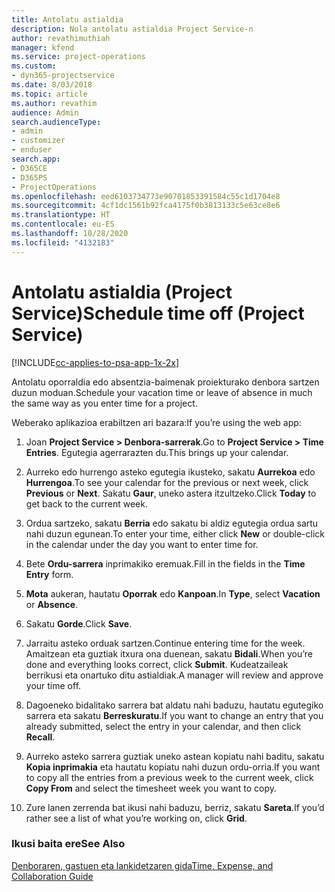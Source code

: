 ```yaml
---
title: Antolatu astialdia
description: Nola antolatu astialdia Project Service-n
author: revathimuthiah
manager: kfend
ms.service: project-operations
ms.custom:
- dyn365-projectservice
ms.date: 8/03/2018
ms.topic: article
ms.author: revathim
audience: Admin
search.audienceType:
- admin
- customizer
- enduser
search.app:
- D365CE
- D365PS
- ProjectOperations
ms.openlocfilehash: eed6103734773e90701853391584c55c1d1704e8
ms.sourcegitcommit: 4cf1dc1561b92fca4175f0b3813133c5e63ce8e6
ms.translationtype: HT
ms.contentlocale: eu-ES
ms.lasthandoff: 10/28/2020
ms.locfileid: "4132183"
---
```

# <a name="schedule-time-off-project-service"></a><span data-ttu-id="76fdd-103">Antolatu astialdia (Project Service)</span><span class="sxs-lookup"><span data-stu-id="76fdd-103">Schedule time off (Project Service)</span></span>

[!INCLUDE[cc-applies-to-psa-app-1x-2x](../includes/cc-applies-to-psa-app-1x-2x.md)]

<span data-ttu-id="76fdd-104">Antolatu oporraldia edo absentzia-baimenak proiekturako denbora sartzen duzun moduan.</span><span class="sxs-lookup"><span data-stu-id="76fdd-104">Schedule your vacation time or leave of absence in much the same way as you enter time for a project.</span></span>  
  
 <span data-ttu-id="76fdd-105">Weberako aplikazioa erabiltzen ari bazara:</span><span class="sxs-lookup"><span data-stu-id="76fdd-105">If you’re using the web app:</span></span>  
  
1.  <span data-ttu-id="76fdd-106">Joan **Project Service > Denbora-sarrerak**.</span><span class="sxs-lookup"><span data-stu-id="76fdd-106">Go to **Project Service > Time Entries**.</span></span> <span data-ttu-id="76fdd-107">Egutegia agerrarazten du.</span><span class="sxs-lookup"><span data-stu-id="76fdd-107">This brings up your calendar.</span></span>  
  
2.  <span data-ttu-id="76fdd-108">Aurreko edo hurrengo asteko egutegia ikusteko, sakatu **Aurrekoa** edo **Hurrengoa**.</span><span class="sxs-lookup"><span data-stu-id="76fdd-108">To see your calendar for the previous or next week, click **Previous** or **Next**.</span></span> <span data-ttu-id="76fdd-109">Sakatu **Gaur**, uneko astera itzultzeko.</span><span class="sxs-lookup"><span data-stu-id="76fdd-109">Click **Today** to get back to the current week.</span></span>  
  
3.  <span data-ttu-id="76fdd-110">Ordua sartzeko, sakatu **Berria** edo sakatu bi aldiz egutegia ordua sartu nahi duzun egunean.</span><span class="sxs-lookup"><span data-stu-id="76fdd-110">To enter your time, either click **New** or double-click in the calendar under the day you want to enter time for.</span></span>  
  
4.  <span data-ttu-id="76fdd-111">Bete **Ordu-sarrera** inprimakiko eremuak.</span><span class="sxs-lookup"><span data-stu-id="76fdd-111">Fill in the fields in the **Time Entry** form.</span></span>  
  
5.  <span data-ttu-id="76fdd-112">**Mota** aukeran, hautatu **Oporrak** edo **Kanpoan**.</span><span class="sxs-lookup"><span data-stu-id="76fdd-112">In **Type**, select **Vacation** or **Absence**.</span></span>  
  
6.  <span data-ttu-id="76fdd-113">Sakatu **Gorde**.</span><span class="sxs-lookup"><span data-stu-id="76fdd-113">Click **Save**.</span></span>  
  
7.  <span data-ttu-id="76fdd-114">Jarraitu asteko orduak sartzen.</span><span class="sxs-lookup"><span data-stu-id="76fdd-114">Continue entering time for the week.</span></span> <span data-ttu-id="76fdd-115">Amaitzean eta guztiak itxura ona duenean, sakatu **Bidali**.</span><span class="sxs-lookup"><span data-stu-id="76fdd-115">When you’re done and everything looks correct, click **Submit**.</span></span> <span data-ttu-id="76fdd-116">Kudeatzaileak berrikusi eta onartuko ditu astialdiak.</span><span class="sxs-lookup"><span data-stu-id="76fdd-116">A manager will review and approve your time off.</span></span>  
  
8.  <span data-ttu-id="76fdd-117">Dagoeneko bidalitako sarrera bat aldatu nahi baduzu, hautatu egutegiko sarrera eta sakatu **Berreskuratu**.</span><span class="sxs-lookup"><span data-stu-id="76fdd-117">If you want to change an entry that you already submitted, select the entry in your calendar, and then click **Recall**.</span></span>  
  
9. <span data-ttu-id="76fdd-118">Aurreko asteko sarrera guztiak uneko astean kopiatu nahi baditu, sakatu **Kopia inprimakia** eta hautatu kopiatu nahi duzun ordu-orria.</span><span class="sxs-lookup"><span data-stu-id="76fdd-118">If you want to copy all the entries from a previous week to the current week, click **Copy From** and select the timesheet week you want to copy.</span></span>  
  
10. <span data-ttu-id="76fdd-119">Zure lanen zerrenda bat ikusi nahi baduzu, berriz, sakatu **Sareta**.</span><span class="sxs-lookup"><span data-stu-id="76fdd-119">If you’d rather see a list of what you’re working on, click **Grid**.</span></span>  
  
### <a name="see-also"></a><span data-ttu-id="76fdd-120">Ikusi baita ere</span><span class="sxs-lookup"><span data-stu-id="76fdd-120">See Also</span></span>  
 [<span data-ttu-id="76fdd-121">Denboraren, gastuen eta lankidetzaren gida</span><span class="sxs-lookup"><span data-stu-id="76fdd-121">Time, Expense, and Collaboration Guide</span></span>](../psa/time-expense-collaboration-guide.md)
